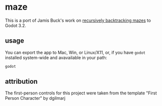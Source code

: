 # maze

This is a port of Jamis Buck's work on [recursively backtracking mazes](https://weblog.jamisbuck.org/2010/12/27/maze-generation-recursive-backtracking) to Godot 3.2.

## usage

You can export the app to Mac, Win, or Linux/X11, or, if you have `godot` installed system-wide and avavailable in your path:

```sh
godot
```

## attribution

The first-person controls for this project were taken from the template "First Person Character" by dgilmarj
